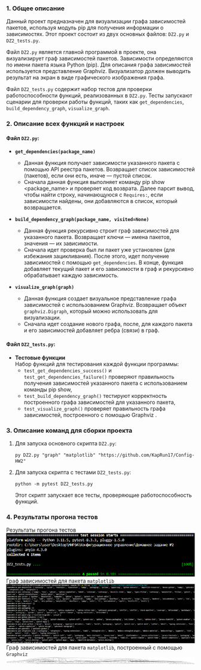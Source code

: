 ### 1. **Общее описание**
Данный проект предназначен для визуализации графа зависимостей пакетов, используя модуль pip для получения информации о зависимостях.
Этот проект состоит из двух основных файлов: `DZ2.py` и `DZ2_tests.py`. 

Файл `DZ2.py` является главной программой в проекте, она визуализирует граф зависимостей пакетов. Зависимости определяются по имени пакета языка Python (pip). Для
описания графа зависимостей используется представление Graphviz.
Визуализатор должен выводить результат на экран в виде графического
изображения графа.

Файл `DZ2_tests.py` содержит набор тестов для проверки работоспособности функций, реализованных в `DZ2.py`. Тесты запускают сценарии для проверки работы функций, таких как `get_dependencies`, `build_dependency_graph`, `visualize_graph`.

### 2. **Описание всех функций и настроек**
#### Файл `DZ2.py`:


- **`get_dependencies(package_name)`**  
  - Данная функция получает зависимости указанного пакета с помощью API реестра пакетов. Возвращает список зависимостей (пакетов), если они есть, иначе — пустой список.
  - Сначала данная функция выполняет команду pip show <package_name> и проверяет код возврата. Далее парсит вывод, чтобы найти строку, начинающуюся с `Requires:`, если зависимости найдены, они добавляются в список, который возвращается.
  

- **`build_dependency_graph(package_name, visited=None)`**  
  - Данная функция рекурсивно строит граф зависимостей для указанного пакета. Возвращает ключи — имена пакетов, значения — их зависимости.
  - Сначала идет проверка был ли пакет уже установлен (для избежания зацикливания). После этого, идет получение зависимостей с помощью `get_dependencies`. В конце, функция добавляет текущий пакет и его зависимости в граф и рекурсивно обрабатывает каждую зависимость.

- **`visualize_graph(graph)`**  
  - Данная функция создает визуальное представление графа зависимостей с использованием Graphviz. Возвращает объект `graphviz.Digraph`, который можно использовать для визуализации.
  - Сначала идет создание нового графа, после, для каждого пакета и его зависимостей добавляет ребра (связи) в граф.

#### Файл `DZ2_tests.py`:
- **Тестовые функции**  
  Набор функций для тестирования каждой функции программы:
  - `test_get_dependencies_success()` и `test_get_dependencies_failure()` проверяют правильность получения зависимостей указанного пакета с использованием команды pip show,
  - `test_build_dependency_graph()` тестируют корректность построенного графа зависимостей для указанного пакета,
  - `test_visualize_graph()` проверяет правильность графа зависимостей, построенного с помощью Graphviz .

### 3. **Описание команд для сборки проекта**

1. Для запуска основного скрипта `DZ2.py`:
   ```
   py DZ2.py "graph" "matplotlib" "https://github.com/KapRun17/Config-HW2"
   ```

2. Для запуска скрипта с тестами `DZ2_tests.py`:
   ```
   python -m pytest DZ2_tests.py
   ```
   Этот скрипт запускает все тесты, проверяющие работоспособность функций.

### 4. **Результаты прогона тестов**
  Результаты прогона тестов
![Результаты прогона тестов (.png)](./img/DZ2_tests.png)
  Граф зависимостей для пакета `matplotlib`
![Граф зависимостей для пакета `matplotlib` (.png)](./img/DZ2_matplotlib_results.png)
  Граф зависимостей для пакета `matplotlib`, построенный с помощью `Graphviz`
![Граф зависимостей для пакета `matplotlib`, построенный с помощью `Graphviz` (.png)](./img/new_graph.png)
